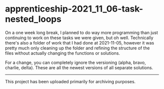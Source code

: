 # apprenticeship-2021_11_06-task-nested_loops

On a one week long break, I planned to do way more programming than just continuing to work on these tasks we were given, but oh well.
Technically there's also a folder of work that I had done at 2021-11-05, however it was pretty much only cleaning up the folder and refining the structure of the files without actually changing the functions or solutions.

For a change, you can completely ignore the versioning (alpha, bravo, charlie, delta). These are all the newest versions of all separate solutions.

---

This project has been uploaded primarily for archiving purposes.
